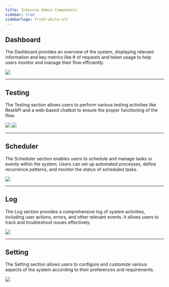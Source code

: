 ```yaml
---
title: InSource Admin Components
sidebar: true
sidebarlogo: fresh-white-alt
---
```


## Dashboard

The Dashboard provides an overview of the system, displaying relevant information and key metrics like # of requests and token usage to help users monitor and manage their flow efficiently.

![](/images/illustrations/mockups/insource.png)

---

## Testing

The Testing section allows users to perform various testing activities like RestAPI and a web-based chatbot to ensure the proper functioning of the flow.

![](/images/illustrations/docs/test1.png)
![](/images/illustrations/docs/test1.png)

---

## Scheduler

The Scheduler section enables users to schedule and manage tasks or events within the system. Users can set up automated processes, define recurrence patterns, and monitor the status of scheduled tasks.

![](/images/illustrations/docs/scheduler.png)

---

## Log

The Log section provides a comprehensive log of system activities, including user actions, errors, and other relevant events. It allows users to track and troubleshoot issues effectively.

![](/images/illustrations/docs/log.png)

---

## Setting

The Setting section allows users to configure and customize various aspects of the system according to their preferences and requirements. 

![](/images/illustrations/docs/setting.png)